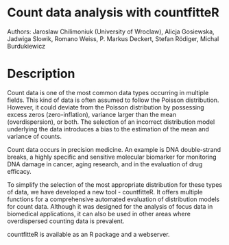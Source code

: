 # Count data analysis with countfitteR

Authors: Jaroslaw Chilimoniuk (University of Wroclaw), Alicja Gosiewska, Jadwiga Slowik, Romano Weiss, P. Markus Deckert, Stefan Rödiger, Michal Burdukiewicz

# Description 

Count data is one of the most common data types occurring in multiple fields. This kind of data is often assumed to follow the Poisson distribution. However, it could deviate from the Poisson distribution by possessing excess zeros (zero-inflation), variance larger than the mean (overdispersion), or both. The selection of an incorrect distribution model underlying the data introduces a bias to the estimation of the mean and variance of counts. 

Count data occurs in precision medicine. An example is DNA double-strand breaks, a highly specific and sensitive molecular biomarker for monitoring DNA damage in cancer, aging research, and in the evaluation of drug efficacy. 

To simplify the selection of the most appropriate distribution for these types of data, we have developed a new tool - countfitteR. It offers multiple functions for a comprehensive automated evaluation of distribution models for count data. Although it was designed for the analysis of focus data in biomedical applications, it can also be used in other areas where overdispersed counting data is prevalent.

countfitteR is available as an R package and a webserver.
